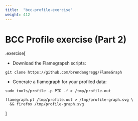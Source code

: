 ```yaml
---
title:  "bcc-profile-exercise"
weight: 412
---
```


# BCC Profile exercise (Part 2)

.exercise[
- Download the Flamegrapsh scripts:

```
git clone https://github.com/brendangregg/FlameGraph
```

- Generate a flamegraph for your profiled data:

```
sudo tools/profile -p PID -f > /tmp/profile.out

flamegraph.pl /tmp/profile.out > /tmp/profile-graph.svg \
  && firefox /tmp/profile-graph.svg
```
]
